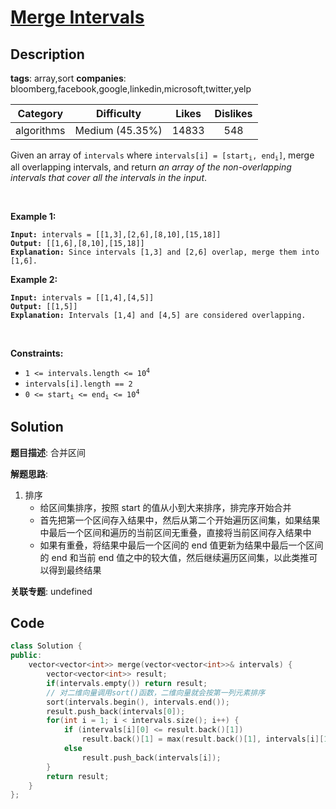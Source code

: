 # [Merge Intervals](https://leetcode.com/problems/merge-intervals/description/)

## Description

**tags**: array,sort
**companies**: bloomberg,facebook,google,linkedin,microsoft,twitter,yelp

|  Category  |   Difficulty    | Likes | Dislikes |
| :--------: | :-------------: | :---: | :------: |
| algorithms | Medium (45.35%) | 14833 |   548    |

<p>Given an array&nbsp;of <code>intervals</code>&nbsp;where <code>intervals[i] = [start<sub>i</sub>, end<sub>i</sub>]</code>, merge all overlapping intervals, and return <em>an array of the non-overlapping intervals that cover all the intervals in the input</em>.</p>

<p>&nbsp;</p>
<p><strong>Example 1:</strong></p>

<pre><code><strong>Input:</strong> intervals = [[1,3],[2,6],[8,10],[15,18]]
<strong>Output:</strong> [[1,6],[8,10],[15,18]]
<strong>Explanation:</strong> Since intervals [1,3] and [2,6] overlap, merge them into [1,6].</code></pre>

<p><strong>Example 2:</strong></p>

<pre><code><strong>Input:</strong> intervals = [[1,4],[4,5]]
<strong>Output:</strong> [[1,5]]
<strong>Explanation:</strong> Intervals [1,4] and [4,5] are considered overlapping.</code></pre>

<p>&nbsp;</p>
<p><strong>Constraints:</strong></p>

<ul>
  <li><code>1 &lt;= intervals.length &lt;= 10<sup>4</sup></code></li>
  <li><code>intervals[i].length == 2</code></li>
  <li><code>0 &lt;= start<sub>i</sub> &lt;= end<sub>i</sub> &lt;= 10<sup>4</sup></code></li>
</ul>

## Solution

**题目描述**: 合并区间

**解题思路**:

1. 排序
   - 给区间集排序，按照 start 的值从小到大来排序，排完序开始合并
   - 首先把第一个区间存入结果中，然后从第二个开始遍历区间集，如果结果中最后一个区间和遍历的当前区间无重叠，直接将当前区间存入结果中
   - 如果有重叠，将结果中最后一个区间的 end 值更新为结果中最后一个区间的 end 和当前 end 值之中的较大值，然后继续遍历区间集，以此类推可以得到最终结果

**关联专题**: undefined

## Code

```cpp
class Solution {
public:
    vector<vector<int>> merge(vector<vector<int>>& intervals) {
        vector<vector<int>> result;
        if(intervals.empty()) return result;
        // 对二维向量调用sort()函数，二维向量就会按第一列元素排序
        sort(intervals.begin(), intervals.end());
        result.push_back(intervals[0]);
        for(int i = 1; i < intervals.size(); i++) {
            if (intervals[i][0] <= result.back()[1])
                result.back()[1] = max(result.back()[1], intervals[i][1]);
            else
                result.push_back(intervals[i]);
        }
        return result;
    }
};
```
